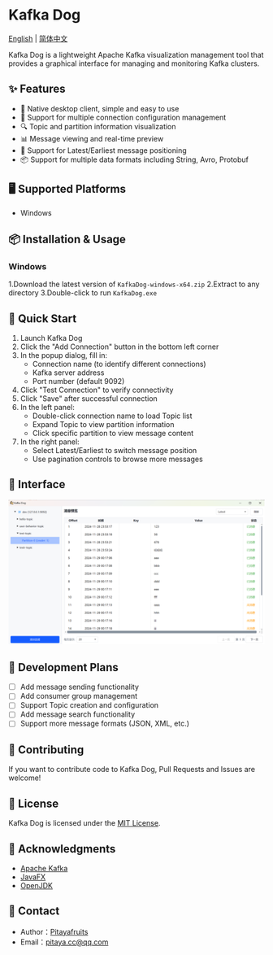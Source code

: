 # Kafka Dog

[English](README.en.md) | [简体中文](README.md)

Kafka Dog is a lightweight Apache Kafka visualization management tool that provides a graphical interface for managing and monitoring Kafka clusters.

## ✨ Features

- 🚀 Native desktop client, simple and easy to use
- 📝 Support for multiple connection configuration management
- 🔍 Topic and partition information visualization
- 📊 Message viewing and real-time preview
- 🎯 Support for Latest/Earliest message positioning
- 📦 Support for multiple data formats including String, Avro, Protobuf

## 🖥 Supported Platforms

- Windows

## 📦 Installation & Usage 

### Windows
1.Download the latest version of `KafkaDog-windows-x64.zip`
2.Extract to any directory
3.Double-click to run `KafkaDog.exe`

## 🚀 Quick Start

1. Launch Kafka Dog
2. Click the "Add Connection" button in the bottom left corner
3. In the popup dialog, fill in:
    - Connection name (to identify different connections)
    - Kafka server address
    - Port number (default 9092)
4. Click "Test Connection" to verify connectivity
5. Click "Save" after successful connection
6. In the left panel:
    - Double-click connection name to load Topic list
    - Expand Topic to view partition information
    - Click specific partition to view message content
7. In the right panel:
    - Select Latest/Earliest to switch message position
    - Use pagination controls to browse more messages

## 📸 Interface

![主界面](./images/main.png)

## 🔨 Development Plans
- [ ]  Add message sending functionality
- [ ] Add consumer group management
- [ ] Support Topic creation and configuration
- [ ] Add message search functionality
- [ ] Support more message formats (JSON, XML, etc.)

## 🤝 Contributing

If you want to contribute code to Kafka Dog, Pull Requests and Issues are welcome!


## 📄 License

Kafka Dog is licensed under the [MIT License](./LICENSE).

## 🙏 Acknowledgments

- [Apache Kafka](https://kafka.apache.org/)
- [JavaFX](https://openjfx.io/)
- [OpenJDK](https://openjdk.java.net/)

## 📧 Contact

- Author：[Pitayafruits](https://github.com/Pitayafruits)
- Email：[pitaya.cc@qq.com]()


